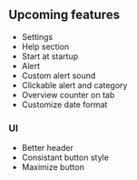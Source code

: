 ## Upcoming features
* Settings
* Help section
* Start at startup
* Alert
* Custom alert sound
* Clickable alert and category
* Overview counter on tab
* Customize date format

### UI
* Better header
* Consistant button style
* Maximize button